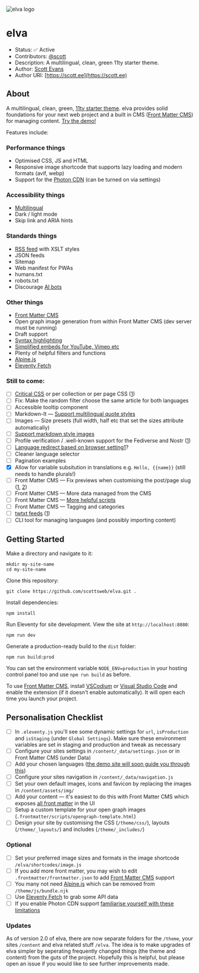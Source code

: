 ![elva logo](https://scott.ee/images/elva.png)

# elva

* Status: ✅ Active
* Contributors: [@scott](https://toot.scott.ee/@scott)
* Description: A multilingual, clean, green 11ty starter theme.
* Author: [Scott Evans](https://scott.ee)
* Author URI: [https://scott.ee](https://scott.ee)

## About

A multilingual, clean, green, [11ty starter theme](https://www.11ty.dev/docs/starter/). elva provides solid foundations for your next web project and a built in CMS ([Front Matter CMS](https://frontmatter.codes/)) for managing content. [Try the demo!](https://elva.scott.ee/)

Features include:

### Performance things

* Optimised CSS, JS and HTML
* Responsive image shortcode that supports lazy loading and modern formats (avif, webp)
* Support for the [Photon CDN](https://developer.wordpress.com/docs/photon/) (can be turned on via settings)

### Accessibility things

* [Multilingual](https://www.11ty.dev/docs/plugins/i18n/)
* Dark / light mode
* Skip link and ARIA hints

### Standards things

* [RSS feed](https://www.11ty.dev/docs/plugins/rss/) with XSLT styles
* JSON feeds
* Sitemap
* Web manifest for PWAs
* humans.txt 
* robots.txt
* Discourage [AI bots](https://github.com/ai-robots-txt/ai.robots.txt/)

### Other things

* [Front Matter CMS](https://frontmatter.codes/)
* Open graph image generation from within Front Matter CMS (dev server must be running)
* Draft support
* [Syntax highlighting](https://www.11ty.dev/docs/plugins/syntaxhighlight/)
* [Simplified embeds for YouTube, Vimeo etc](https://github.com/gfscott/eleventy-plugin-embed-everything)
* Plenty of helpful filters and functions
* [Alpine.js](https://alpinejs.dev/)
* [Eleventy Fetch](https://www.11ty.dev/docs/plugins/fetch/)

### Still to come:

- [ ] [Critical CSS](https://github.com/11ty/eleventy-plugin-bundle) or per collection or per page CSS ([1](https://www.silvestar.codes/articles/extracting-and-using-critical-css-on-my-eleventy-site/))
- [ ] Fix: Make the random filter choose the same article for both languages
- [ ] Accessible tooltip component
- [ ] Markdown-It — [Support multilingual quote styles](https://github.com/markdown-it/markdown-it#init-with-presets-and-options)
- [ ] Images — Size presets (full width, half etc that set the sizes attribute automatically)
- [ ] [Support markdown style images](https://nhoizey.github.io/eleventy-plugin-images-responsiver/)
- [ ] Profile verification / .well-known support for the Fediverse and Nostr ([1](https://implicit.computer/blog/activitypub-1/))
- [ ] [Language redirect based on browser setting](https://gitlab.com/florent_tassy/polyglot-tech-blog/-/blob/main/src/js/redirect.js)[1](https://github.com/madrilene/eleventy-i18n/blob/main/netlify.toml)?
- [ ] Cleaner language selector
- [ ] Pagination examples
- [x] Allow for variable subsitution in translations e.g. `Hello, {{name}}` (still needs to handle plurals!)
- [ ] Front Matter CMS — Fix previews when customising the post/page slug ([1](https://frontmatter.codes/docs/content-creation/placeholders#example-1), [2](https://frontmatter.codes/docs/custom-actions#content-script))
- [ ] Front Matter CMS — More data managed from the CMS
- [ ] Front Matter CMS — [More helpful scripts](https://frontmatter.codes/docs/custom-actions#creating-a-media-script)
- [ ] Front Matter CMS — Tagging and categories
- [ ] [twtxt feeds](https://indieweb.org/twtxt) ([1](https://twtxt.readthedocs.io))
- [ ] CLI tool for managing languages (and possibly importing content)

## Getting Started

Make a directory and navigate to it:

```
mkdir my-site-name
cd my-site-name
```

Clone this repository:

```
git clone https://github.com/scottsweb/elva.git .
```

Install dependencies:

```
npm install
```

Run Eleventy for site development. View the site at `http://localhost:8080`:

```
npm run dev
```

Generate a production-ready build to the `dist` folder:

```
npm run build:prod
```

You can set the environment variable `NODE_ENV=production` in your hosting control panel too and use `npm run build` as before.

To use [Front Matter CMS](https://frontmatter.codes/), install [VSCodium](https://vscodium.com/) or [Visual Studio Code](https://code.visualstudio.com/) and enable the extension (if it doesn't enable automatically). It will open each time you launch your project.

## Personalisation Checklist

- [ ] In `.eleventy.js` you'll see some dynamic settings for `url`, `isProduction` and `isStaging` (under `Global Settings`). Make sure these environment variables are set in staging and production and tweak as necessary
- [ ] Configure your sites settings in `/content/_data/settings.json` or in Front Matter CMS (under Data)
- [ ] Add your chosen languages ([the demo site will soon guide you through this](https://elva.scott.ee/en/writing/adding-additional-languages/))
- [ ] Configure your sites navigation in `/content/_data/navigation.js`
- [ ] Set your own default images, icons and favicon by replacing the images in `/content/assets/img/` 
- [ ] Add your content — it's easiest to do this with Front Matter CMS which exposes [all front matter](https://elva.scott.ee/en/writing/frontmatter/) in the UI
- [ ] Setup a custom template for your open graph images (`.frontmatter/scripts/opengraph-template.html`)
- [ ] Design your site by customising the CSS (`/theme/css/`), layouts (`/theme/_layouts/`) and includes (`/theme/_includes/`)

### Optional

- [ ] Set your preferred image sizes and formats in the image shortcode `/elva/shortcodes/image.js`
- [ ] If you add more front matter, you may wish to edit `.frontmatter/frontmatter.json` to add [Front Matter CMS](https://frontmatter.codes/) support
- [ ] You many not need [Alpine.js](https://alpinejs.dev/) which can be removed from `/theme/js/bundle.njk`
- [ ] Use [Eleventy Fetch](https://www.11ty.dev/docs/plugins/fetch/) to grab some API data
- [ ] If you enable Photon CDN support [familiarise yourself with these limitations](https://jetpack.com/support/site-accelerator/#limitations)
 
### Updates

As of version 2.0 of elva, there are now separate folders for the `/theme`, your sites `/content` and elva related stuff `/elva`. The idea is to make upgrades of elva simpler by seperating frequently changed things (the theme and content) from the guts of the project. Hopefully this is helpful, but please open an issue if you would like to see further improvements made. 

